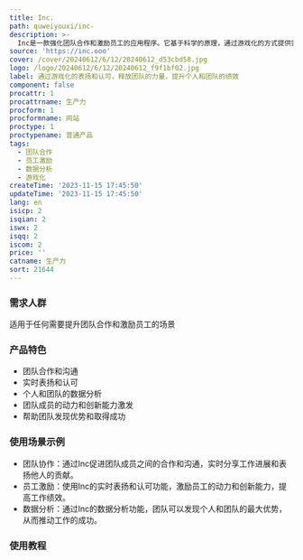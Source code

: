 ```yaml
---
title: Inc.
path: quweiyouxi/inc-
description: >-
  Inc是一款强化团队合作和激励员工的应用程序。它基于科学的原理，通过游戏化的方式提供实时的表扬和认可，激发团队成员的动力和创新能力。通过丰富的数据分析和洞察力，帮助团队发现个人和团队的最大优势，并推动他们在工作中取得成功。Inc适用于各种规模和行业的团队，从初创企业到全球顶级企业。
source: 'https://inc.ooo'
cover: /cover/20240612/6/12/20240612_d53cbd58.jpg
logo: /logo/20240612/6/12/20240612_f9f1bf02.jpg
label: 通过游戏化的表扬和认可，释放团队的力量，提升个人和团队的绩效
component: false
procattr: 1
procattrname: 生产力
procform: 1
procformname: 网站
proctype: 1
proctypename: 普通产品
tags:
  - 团队合作
  - 员工激励
  - 数据分析
  - 游戏化
createTime: '2023-11-15 17:45:50'
updateTime: '2023-11-15 17:45:50'
lang: en
isicp: 2
isqian: 2
iswx: 2
isqq: 2
iscom: 2
price: ''
catname: 生产力
sort: 21644
---
```




### 需求人群
适用于任何需要提升团队合作和激励员工的场景

### 产品特色
- 团队合作和沟通
- 实时表扬和认可
- 个人和团队的数据分析
- 团队成员的动力和创新能力激发
- 帮助团队发现优势和取得成功

### 使用场景示例
- 团队协作：通过Inc促进团队成员之间的合作和沟通，实时分享工作进展和表扬他人的贡献。
- 员工激励：使用Inc的实时表扬和认可功能，激励员工的动力和创新能力，提高工作绩效。
- 数据分析：通过Inc的数据分析功能，团队可以发现个人和团队的最大优势，从而推动工作的成功。

### 使用教程


  
